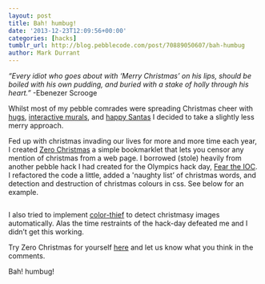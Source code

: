```yaml
---
layout: post
title: Bah! humbug!
date: '2013-12-23T12:09:56+00:00'
categories: [hacks]
tumblr_url: http://blog.pebblecode.com/post/70889050607/bah-humbug
author: Mark Durrant
---
```

<p><em>&ldquo;Every idiot who goes about with &lsquo;Merry Christmas&rsquo; on his lips, should be boiled with his own pudding, and buried with a stake of holly through his heart.&rdquo;</em>
-Ebenezer Scrooge</p>

<p>Whilst most of my pebble comrades were spreading Christmas cheer  with <a href="http://blog.pebblecode.com/blog/christmas-hugs-hug-humanity">hugs</a>, <a href="http://blog.pebblecode.com/blog/irl-christmas-novelty-wall">interactive murals</a>, and <a href="http://blog.pebblecode.com/blog/happy-sad-santa-an-app-from-our-hackmas-day">happy Santas</a> I decided to take a slightly less merry approach.</p>

<p>Fed up with christmas invading our lives for more and more time each year, I created <a href="http://pebblecode.github.io/zero-christmas/">Zero Christmas</a> a simple bookmarklet that lets you censor any mention of christmas from a web page. I borrowed (stole) heavily from another pebble hack I had created for the Olympics hack day, <a href="http://pebblecode.github.io/fear-the-IOC/">Fear the IOC</a>. I refactored the code a little, added a 'naughty list&rsquo; of christmas words, and detection and destruction of christmas colours in css. See below for an example.</p>

<p><img src="https://31.media.tumblr.com/8b340941b73993f6c6ff7aaa6f818ac1/tumblr_inline_my8c3h5xvB1r1hmko.png" alt=""/></p>

<p>I also tried to implement <a href="https://github.com/lokesh/color-thief">color-thief</a> to detect christmasy images automatically. Alas the time restraints of the hack-day defeated me and I didn&rsquo;t get this working.</p>

<p>Try Zero Christmas for yourself <a href="http://pebblecode.github.io/zero-christmas/">here</a> and let us know what you think in the comments.</p>

<p>Bah! humbug!</p>
